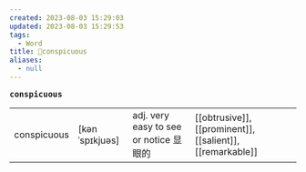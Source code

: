 ```yaml
---
created: 2023-08-03 15:29:03
updated: 2023-08-03 15:29:53
tags:
  - Word
title: 📖conspicuous
aliases:
  - null
---
```


<pre><strong>conspicuous</strong></pre>
|   |   |   |   |
|---|---|---|---|
|conspicuous|[kənˈspɪkjuəs]|adj. very easy to see or notice 显眼的|[[obtrusive]], [[prominent]], [[salient]], [[remarkable]]|